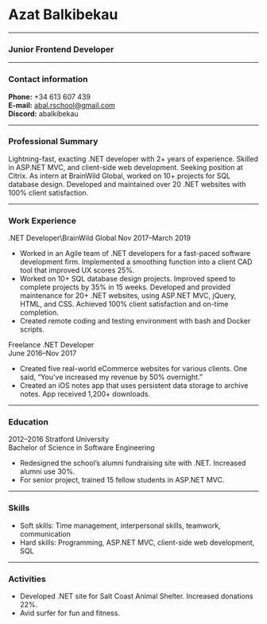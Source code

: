 # Azat Balkibekau

---

### Junior Frontend Developer

---

### Contact information
**Phone:** +34 613 607 439  
**E-mail:** abal.rschool@gmail.com  
**Discord:** abalkibekau  

---

### Professional Summary
Lightning-fast, exacting .NET developer with 2+ years of experience. Skilled in ASP.NET MVC, and client-side web development. Seeking position at Citrix. As intern at BrainWild Global, worked on 10+ projects for SQL database design. Developed and maintained over 20 .NET websites with 100% client satisfaction.

---

### Work Experience
.NET Developer\BrainWild Global
Nov 2017–March 2019
* Worked in an Agile team of .NET developers for a fast-paced software development firm.
Implemented a smoothing function into a client CAD tool that improved UX scores 25%.
* Worked on 10+ SQL database design projects. Improved speed to complete projects by 35% in 15 weeks.
Developed and provided maintenance for 20+ .NET websites, using ASP.NET MVC, jQuery, HTML, and CSS. Achieved 100% client satisfaction and on-time completion.
* Created remote coding and testing environment with bash and Docker scripts.

Freelance .NET Developer\
June 2016–Nov 2017
- Created five real-world eCommerce websites for various clients. One said, “You’ve increased my revenue by 50% overnight.”
- Created an iOS notes app that uses persistent data storage to archive notes. App received 1,200+ downloads.

---

### Education
2012–2016 Stratford University\
Bachelor of Science in Software Engineering
* Redesigned the school’s alumni fundraising site with .NET. Increased alumni use 30%.
* For senior project, trained 15 fellow students in ASP.NET MVC.

---

### Skills
* Soft skills: Time management, interpersonal skills, teamwork, communication
* Hard skills: Programming, ASP.NET MVC, client-side web development, SQL

---

### Activities
* Developed .NET site for Salt Coast Animal Shelter. Increased donations 22%.
* Avid surfer for fun and fitness.